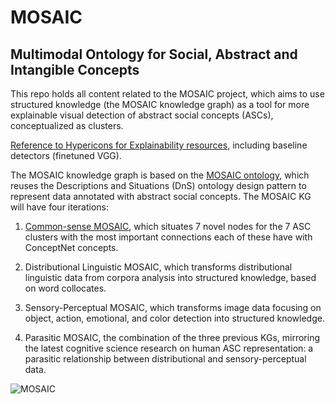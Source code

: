 # MOSAIC
## Multimodal Ontology for Social, Abstract and Intangible Concepts

This repo holds all content related to the MOSAIC project, which aims to use structured knowledge (the MOSAIC knowledge graph) as a tool for more explainable visual detection of abstract social concepts (ASCs), conceptualized as clusters.

[Reference to Hypericons for Explainability resources]([url](https://github.com/delfimpandiani/ARTstract_Seeing_abstract_concepts)https://github.com/delfimpandiani/ARTstract_Seeing_abstract_concepts), including baseline detectors (finetuned VGG).

The MOSAIC knowledge graph is based on the [MOSAIC ontology](MOSAIC/MOSAIC_ontology.ttl), which reuses the Descriptions and Situations (DnS) ontology design pattern to represent data annotated with abstract social concepts. The MOSAIC KG will have four iterations:

  1. [Common-sense MOSAIC](MOSAIC/Common-sense_MOSAIC.ttl), which situates 7 novel nodes for the 7 ASC clusters with the most important connections each of these have with ConceptNet concepts.

  2. Distributional Linguistic MOSAIC, which transforms distributional linguistic data from corpora analysis into structured knowledge, based on word collocates.

  3. Sensory-Perceptual MOSAIC, which transforms image data focusing on object, action, emotional, and color detection into structured knowledge.
 
  4. Parasitic MOSAIC, the combination of the three previous KGs, mirroring the latest cognitive science research on human ASC representation: a parasitic relationship between distributional and sensory-perceptual data.

![MOSAIC](https://github.com/delfimpandiani/mosaic/assets/44606644/a587b9dc-84ee-448a-aad7-25d17cb013a7)